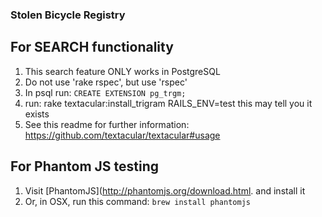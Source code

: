 ### Stolen Bicycle Registry ###

## For SEARCH functionality ##

1. This search feature ONLY works in PostgreSQL
2. Do not use 'rake rspec', but use 'rspec'
3. In psql run: `CREATE EXTENSION pg_trgm;`
4. run: rake textacular:install_trigram RAILS_ENV=test
   this may tell you it exists
5. See this readme for further information:
   https://github.com/textacular/textacular#usage

## For Phantom JS testing ##

1. Visit [PhantomJS](http://phantomjs.org/download.html. and install it
2. Or, in OSX, run this command: `brew install phantomjs`
